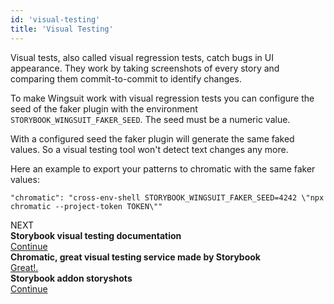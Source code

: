 ```yaml
---
id: 'visual-testing'
title: 'Visual Testing'
---
```


Visual tests, also called visual regression tests, catch bugs in UI appearance. They work by taking screenshots of every story and comparing them commit-to-commit to identify changes.

To make Wingsuit work with visual regression tests you can configure the seed of the faker plugin with the environment `STORYBOOK_WINGSUIT_FAKER_SEED`.
The seed must be a numeric value. 

With a configured seed the faker plugin will generate the same faked values. So a visual testing tool won't detect text changes any more.

Here an example to export your patterns to chromatic with the same faker values:
```
"chromatic": "cross-env-shell STORYBOOK_WINGSUIT_FAKER_SEED=4242 \"npx chromatic --project-token TOKEN\""
```

<div class="next-title">NEXT</div>
<div class="next">
    <div class="next__content"><b>Storybook visual testing documentation</b></div>
    <a class="next__button mb-2 btn btn-lg bg-green-500 mr-2 font-weight-bold" target="_blank" href="https://storybook.js.org/docs/react/workflows/visual-testing#gatsby-focus-wrapper">Continue</a>
</div>
<div class="next">
    <div class="next__content"><b>Chromatic, great visual testing service made by Storybook</b></div>
    <a class="next__button mb-2 btn btn-lg bg-green-500 mr-2 font-weight-bold" target="_blank" href="http://chromatic.com/">Great!.</a>
</div>
<div class="next">
    <div class="next__content"><b>Storybook addon storyshots</b></div>
    <a class="next__button mb-2 btn btn-lg bg-green-500 mr-2 font-weight-bold" target="_blank" href="https://github.com/storybookjs/storybook/tree/master/addons/storyshots">Continue</a>
</div>

